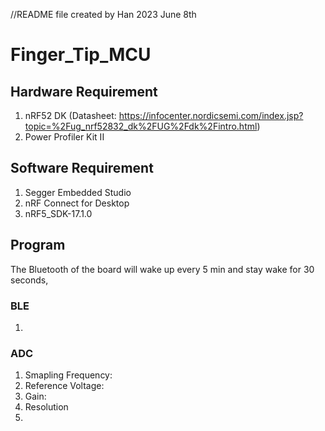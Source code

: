 //README file created by Han 2023 June 8th
# Finger_Tip_MCU

## Hardware Requirement
1. nRF52 DK (Datasheet: https://infocenter.nordicsemi.com/index.jsp?topic=%2Fug_nrf52832_dk%2FUG%2Fdk%2Fintro.html)
2. Power Profiler Kit II

## Software Requirement
1. Segger Embedded Studio
2. nRF Connect for Desktop
3. nRF5_SDK-17.1.0

## Program
The Bluetooth of the board will wake up every 5 min and stay wake for 30 seconds, 
### BLE
1.
### ADC
1. Smapling Frequency:
2. Reference Voltage:
3. Gain:
4. Resolution
5. 
